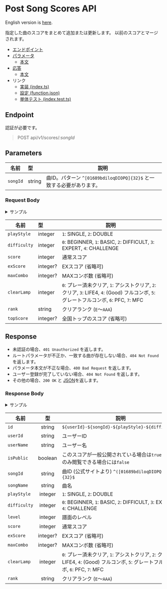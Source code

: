 # Post Song Scores API

English version is [here](./README.md).

指定した曲のスコアをまとめて追加または更新します。
以前のスコアとマージされます。

- [エンドポイント](#endpoint)
- [パラメータ](#parameters)
  - [本文](#request-body)
- [応答](#response)
  - [本文](#response-body)
- リンク
  - [実装 (index.ts)](index.ts)
  - [設定 (function.json)](function.json)
  - [単体テスト (index.test.ts)](index.test.ts)

## Endpoint

認証が必要です。

> POST api/v1/scores/*:songId*

## Parameters

|名前|型|説明|
|---|:--|---|
|`songId`|string|曲ID。パターン `^[01689bdiloqDIOPQ]{32}$` と一致する必要があります。|

### Request Body

<details>
  <summary>サンプル</summary>

```json
[
  {
    "playStyle": 1,
    "difficulty": 0,
    "score": 1000000,
    "exScore": 402,
    "maxCombo": 122,
    "clearLamp": 7,
    "rank": "AAA"
  },
  {
    "playStyle": 1,
    "difficulty": 1,
    "score": 999990,
    "exScore": 617,
    "maxCombo": 194,
    "clearLamp": 6,
    "rank": "AAA",
    "topScore": 1000000
  }
]
```

</details>

|名前|型|説明|
|---|:--|---|
|`playStyle`|integer|`1`: SINGLE, `2`: DOUBLE|
|`difficulty`|integer|`0`: BEGINNER, `1`: BASIC, `2`: DIFFICULT, `3`: EXPERT, `4`: CHALLENGE|
|`score`|integer|通常スコア|
|`exScore`|integer?|EXスコア (省略可)|
|`maxCombo`|integer?|MAXコンボ数 (省略可)|
|`clearLamp`|integer|`0`: プレー済未クリア, `1`: アシストクリア, `2`: クリア, `3`: LIFE4, `4`: (Good) フルコンボ, `5`: グレートフルコンボ, `6`: PFC, `7`: MFC|
|`rank`|string|クリアランク (`E`～`AAA`)|
|`topScore`|integer?|全国トップのスコア (省略可)|

## Response

- 未認証の場合、`401 Unauthorized` を返します。
- ルートパラメータが不正か、一致する曲が存在しない場合、`404 Not Found` を返します。
- パラメータ本文が不正な場合、`400 Bad Request` を返します。
- ユーザー登録が完了していない場合、`404 Not Found` を返します。
- その他の場合、`200 OK` と [JSON](#response-body)を返します。

### Response Body

<details>
  <summary>サンプル</summary>

```json
[
  {
    "id": "public_user-QPd01OQqbOIiDoO1dbdo1IIbb60bqPdl-1-0",
    "userId": "public_user",
    "userName": "AFRO",
    "isPublic": true,
    "songId": "QPd01OQqbOIiDoO1dbdo1IIbb60bqPdl",
    "songName": "愛言葉",
    "playStyle": 1,
    "difficulty": 0,
    "level": 3,
    "score": 1000000,
    "exScore": 402,
    "maxCombo": 122,
    "clearLamp": 7,
    "rank": "AAA"
  },
  {
    "id": "public_user-QPd01OQqbOIiDoO1dbdo1IIbb60bqPdl-1-1",
    "userId": "public_user",
    "userName": "AFRO",
    "isPublic": true,
    "songId": "QPd01OQqbOIiDoO1dbdo1IIbb60bqPdl",
    "songName": "愛言葉",
    "playStyle": 1,
    "difficulty": 1,
    "level": 5,
    "score": 999990,
    "exScore": 617,
    "maxCombo": 194,
    "clearLamp": 6,
    "rank": "AAA"
  }
]
```

</details>

|名前|型|説明|
|---|:--:|--|
|`id`|string|`${userId}-${songId}-${playStyle}-${difficulty}`|
|`userId`|string|ユーザーID|
|`userName`|string|ユーザー名|
|`isPublic`|boolean|このスコアが一般公開されている場合は`true`、本人のみ閲覧できる場合には`false`|
|`songId`|string|曲ID (公式サイトより) `^([01689bdiloqDIOPQ]*){32}$`|
|`songName`|string|曲名|
|`playStyle`|integer|`1`: SINGLE, `2`: DOUBLE|
|`difficulty`|integer|`0`: BEGINNER, `1`: BASIC, `2`: DIFFICULT, `3`: EXPERT, `4`: CHALLENGE|
|`level`|integer|譜面のレベル|
|`score`|integer|通常スコア|
|`exScore`|integer?|EXスコア (省略可)|
|`maxCombo`|integer?|MAXコンボ数 (省略可)|
|`clearLamp`|integer|`0`: プレー済未クリア, `1`: アシストクリア, `2`: クリア, `3`: LIFE4, `4`: (Good) フルコンボ, `5`: グレートフルコンボ, `6`: PFC, `7`: MFC|
|`rank`|string|クリアランク (`E`～`AAA`)|
